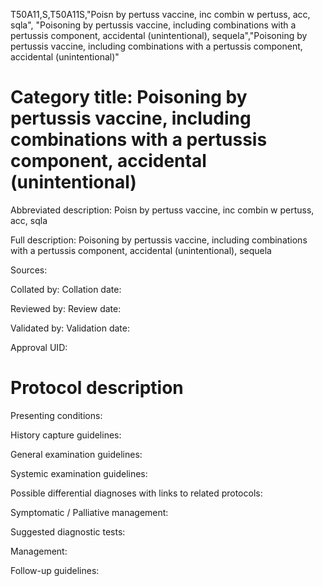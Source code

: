 T50A11,S,T50A11S,"Poisn by pertuss vaccine, inc combin w pertuss, acc, sqla", "Poisoning by pertussis vaccine, including combinations with a pertussis component, accidental (unintentional), sequela","Poisoning by pertussis vaccine, including combinations with a pertussis component, accidental (unintentional)"
# Category title: Poisoning by pertussis vaccine, including combinations with a pertussis component, accidental (unintentional)

Abbreviated description: Poisn by pertuss vaccine, inc combin w pertuss, acc, sqla

Full description: Poisoning by pertussis vaccine, including combinations with a pertussis component, accidental (unintentional), sequela

Sources:

Collated by:
Collation date:

Reviewed by:
Review date:

Validated by:
Validation date:

Approval UID:

# Protocol description

Presenting conditions:

History capture guidelines:

General examination guidelines:

Systemic examination guidelines:

Possible differential diagnoses with links to related protocols:

Symptomatic / Palliative management:

Suggested diagnostic tests:

Management:

Follow-up guidelines:

